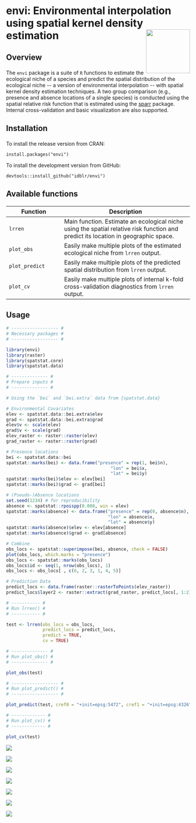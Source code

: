 envi: Environmental interpolation using spatial kernel density estimation <img src="man/figures/envi.png" width="120" align="right" />
===================================================

<h2 id="overview">

Overview

</h2>

The `envi` package is a suite of `R` functions to estimate the ecological niche of a species and predict the spatial distribution of the ecological niche -- a version of environmental interpolation -- with spatial kernel density estimation techniques. A two group comparison (e.g., presence and absence locations of a single species) is conducted using the spatial relative risk function that is estimated using the [sparr](https://CRAN.R-project.org/package=sparr) package. Internal cross-validation and basic visualization are also supported. 

<h2 id="install">

Installation

</h2>

To install the release version from CRAN:

    install.packages("envi")

To install the development version from GitHub:

    devtools::install_github("idblr/envi")

<h2 id="available-functions">

Available functions

</h2>

<table>
<colgroup>
<col width="30%" />
<col width="70%" />
</colgroup>
<thead>
<tr class="header">
<th>Function</th>
<th>Description</th>
</tr>
</thead>
<tbody>
<td><code>lrren</code></td>
<td>Main function. Estimate an ecological niche using the spatial relative risk function and predict its location in geographic space.</td>
</tr>
<td><code>plot_obs</code></td>
<td>Easily make multiple plots of the estimated ecological niche from <code>lrren</code> output.</td>
</tr>
<td><code>plot_predict</code></td>
<td>Easily make multiple plots of the predicted spatial distribution from <code>lrren</code> output.</td>
</tr>
<td><code>plot_cv</code></td>
<td>Easily make multiple plots of internal k-fold cross-validation diagnostics from <code>lrren</code> output.</td>
</tr>
</tbody>
<table>

## Usage
```r
# ------------------ #
# Necessary packages #
# ------------------ #

library(envi)
library(raster)
library(spatstat.core)
library(spatstat.data)

# -------------- #
# Prepare inputs #
# -------------- #

# Using the `bei` and `bei.extra` data from {spatstat.data}

# Environmental Covariates
elev <- spatstat.data::bei.extra$elev
grad <- spatstat.data::bei.extra$grad
elev$v <- scale(elev)
grad$v <- scale(grad)
elev_raster <- raster::raster(elev)
grad_raster <- raster::raster(grad)

# Presence locations
bei <- spatstat.data::bei
spatstat::marks(bei) <- data.frame("presence" = rep(1, bei$n),
                                        "lon" = bei$x,
                                        "lat" = bei$y)
spatstat::marks(bei)$elev <- elev[bei]
spatstat::marks(bei)$grad <- grad[bei]

# (Pseudo-)Absence locations
set.seed(1234) # for reproducibility
absence <- spatstat::rpoispp(0.008, win = elev)
spatstat::marks(absence) <- data.frame("presence" = rep(0, absence$n),
                                       "lon" = absence$x,
                                       "lat" = absence$y)
spatstat::marks(absence)$elev <- elev[absence]
spatstat::marks(absence)$grad <- grad[absence]

# Combine
obs_locs <- spatstat::superimpose(bei, absence, check = FALSE)
plot(obs_locs, which.marks = "presence")
obs_locs <- spatstat::marks(obs_locs)
obs_locs$id <- seq(1, nrow(obs_locs), 1)
obs_locs <- obs_locs[ , c(6, 2, 3, 1, 4, 5)]

# Prediction Data
predict_locs <- data.frame(raster::rasterToPoints(elev_raster))
predict_locs$layer2 <- raster::extract(grad_raster, predict_locs[, 1:2])

# ----------- #
# Run lrren() #
# ----------- #

test <- lrren(obs_locs = obs_locs,
              predict_locs = predict_locs,
              predict = TRUE,
              cv = TRUE)

# -------------- #
# Run plot_obs() #
# -------------- #

plot_obs(test)

# ------------------ #
# Run plot_predict() #
# ------------------ #

plot_predict(test, cref0 = "+init=epsg:5472", cref1 = "+init=epsg:4326")

# ------------- #
# Run plot_cv() #
# ------------- #

plot_cv(test)

```
![](man/figures/plot_obs1.png)

![](man/figures/plot_obs2.png)

![](man/figures/plot_obs3.png)

![](man/figures/plot_predict1.png)

![](man/figures/plot_predict2.png)

![](man/figures/plot_cv1.png)

![](man/figures/plot_cv2.png)
